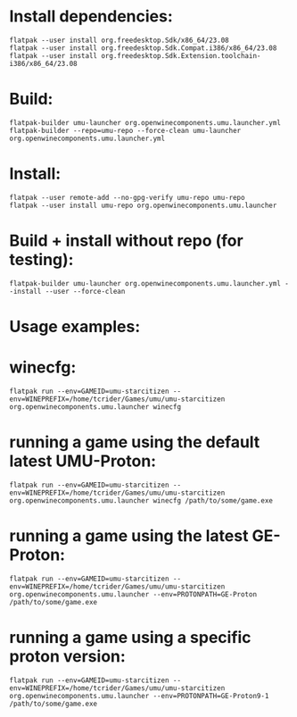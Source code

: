 # Install dependencies:
```
flatpak --user install org.freedesktop.Sdk/x86_64/23.08
flatpak --user install org.freedesktop.Sdk.Compat.i386/x86_64/23.08
flatpak --user install org.freedesktop.Sdk.Extension.toolchain-i386/x86_64/23.08
```

# Build:
```
flatpak-builder umu-launcher org.openwinecomponents.umu.launcher.yml
flatpak-builder --repo=umu-repo --force-clean umu-launcher org.openwinecomponents.umu.launcher.yml
```

# Install:
```
flatpak --user remote-add --no-gpg-verify umu-repo umu-repo
flatpak --user install umu-repo org.openwinecomponents.umu.launcher
```

# Build + install without repo (for testing):
```
flatpak-builder umu-launcher org.openwinecomponents.umu.launcher.yml --install --user --force-clean
```

# Usage examples:

# winecfg:
```
flatpak run --env=GAMEID=umu-starcitizen --env=WINEPREFIX=/home/tcrider/Games/umu/umu-starcitizen org.openwinecomponents.umu.launcher winecfg
```

# running a game using the default latest UMU-Proton:
```
flatpak run --env=GAMEID=umu-starcitizen --env=WINEPREFIX=/home/tcrider/Games/umu/umu-starcitizen org.openwinecomponents.umu.launcher winecfg /path/to/some/game.exe
```

# running a game using the latest GE-Proton:
```
flatpak run --env=GAMEID=umu-starcitizen --env=WINEPREFIX=/home/tcrider/Games/umu/umu-starcitizen org.openwinecomponents.umu.launcher --env=PROTONPATH=GE-Proton /path/to/some/game.exe
```

# running a game using a specific proton version:
```
flatpak run --env=GAMEID=umu-starcitizen --env=WINEPREFIX=/home/tcrider/Games/umu/umu-starcitizen org.openwinecomponents.umu.launcher --env=PROTONPATH=GE-Proton9-1 /path/to/some/game.exe
```
